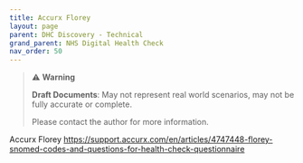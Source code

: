 ```yaml
---
title: Accurx Florey
layout: page
parent: DHC Discovery - Technical
grand_parent: NHS Digital Health Check
nav_order: 50
---
```


> ⚠️ **Warning**
>  
> **Draft Documents**: May not represent real world scenarios, may not be fully accurate or complete.
>
> Please contact the author for more information.

Accurx Florey
https://support.accurx.com/en/articles/4747448-florey-snomed-codes-and-questions-for-health-check-questionnaire